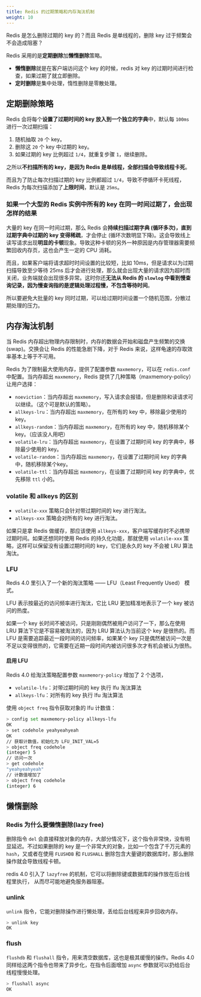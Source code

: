```yaml
---
title: Redis 的过期策略和内存淘汰机制
weight: 10
---
```


Redis 是怎么删除过期的 key 的？而且 Redis 是单线程的，删除 key 过于频繁会不会造成阻塞？

Redis 采用的是**定期删除**加**懒惰删除**策略。

- **懒惰删除**就是在客户端访问这个 key 的时候，redis 对 key 的过期时间进行检查，如果过期了就立即删除。
- **定时删除**是集中处理，惰性删除是零散处理。

## 定期删除策略

Redis 会将每个**设置了过期时间的 key 放入到一个独立的字典**中，默认每 `100ms` 进行一次过期扫描：

1. 随机抽取 `20` 个 key。
2. 删除这 `20` 个 key 中过期的 key。
3. 如果过期的 key 比例超过 `1/4`，就重复步骤 `1`，继续删除。

之所以**不扫描所有的 key，是因为 Redis 是单线程，全部扫描会导致线程卡死**。

而且为了防止每次扫描过期的 key 比例都超过 `1/4`，导致不停循环卡死线程，Redis 为每次扫描添加了**上限时间**，默认是 `25ms`。

### 如果一个大型的 Redis 实例中所有的 key 在同一时间过期了，会出现怎样的结果

大量的 key 在同一时间过期，那么 Redis 会**持续扫描过期字典 (循环多次)，直到过期字典中过期的 key 变得稀疏**，才会停止 (循环次数明显下降)。这会导致线上读写请求出现**明显的卡顿**现象。导致这种卡顿的另外一种原因是内存管理器需要频繁回收内存页，这也会产生一定的 CPU 消耗。

而且，如果客户端将请求超时时间设置的比较短，比如 10ms，但是请求以为过期扫描导致至少等待 25ms 后才会进行处理，那么就会出现大量的请求因为超时而关闭，业务端就会出现很多异常。这时你还**无法从 Redis 的 `slowlog` 中看到慢查询记录，因为慢查询指的是逻辑处理过程慢，不包含等待时间**。

所以要避免大批量的 key 同时过期，可以给过期时间设置一个随机范围，分散过期处理的压力。

## 内存淘汰机制

当 Redis 内存超出物理内存限制时，内存的数据会开始和磁盘产生频繁的交换 (swap)。交换会让 Redis 的性能急剧下降，对于 Redis 来说，这样龟速的存取效率基本上等于不可用。

Redis 为了限制最大使用内存，提供了配置参数 `maxmemory`，可以在 `redis.conf` 中配置。当内存超出 `maxmemory`，Redis 提供了几种策略（maxmemory-policy）让用户选择：

- `noeviction`：当内存超出 `maxmemory`，写入请求会报错，但是删除和读请求可以继续。（这个可是默认的策略）。
- `allkeys-lru`：当内存超出 `maxmemory`，在所有的 key 中，移除最少使用的 key。
- `allkeys-random`：当内存超出 `maxmemory`，在所有的 key 中，随机移除某个 key。（应该没人用吧）
- `volatile-lru`：当内存超出 `maxmemory`，在设置了过期时间 key 的字典中，移除最少使用的 key。
- `volatile-random`：当内存超出 `maxmemory`，在设置了过期时间 key 的字典中，随机移除某个key。
- `volatile-ttl`：当内存超出 `maxmemory`，在设置了过期时间 key 的字典中，优先移除 `ttl` 小的。

### volatile 和 allkeys 的区别

- `volatile-xxx` 策略只会针对带过期时间的 key 进行淘汰。
- `allkeys-xxx` 策略会对所有的 key 进行淘汰。

如果只是拿 Redis 做缓存，那应该使用 `allkeys-xxx`，客户端写缓存时不必携带过期时间。如果还想同时使用 Redis 的持久化功能，那就使用 `volatile-xxx` 策略，这样可以保留没有设置过期时间的 key，它们是永久的 key 不会被 LRU 算法淘汰。


### LFU

Redis 4.0 里引入了一个新的淘汰策略 —— LFU（Least Frequently Used） 模式。

LFU 表示按最近的访问频率进行淘汰，它比 LRU 更加精准地表示了一个 key 被访问的热度。

如果一个 key 长时间不被访问，只是刚刚偶然被用户访问了一下，那么在使用 LRU 算法下它是不容易被淘汰的，因为 LRU 算法认为当前这个 key 是很热的。而 LFU 是需要追踪最近一段时间的访问频率，如果某个 key 只是偶然被访问一次是不足以变得很热的，它需要在近期一段时间内被访问很多次才有机会被认为很热。

#### 启用 LFU

Redis 4.0 给淘汰策略配置参数 `maxmemory-policy` 增加了 2 个选项，

- `volatile-lfu`：对带过期时间的 key 执行 lfu 淘汰算法
- `allkeys-lfu`：对所有的 key 执行 lfu 淘汰算法

使用 `object freq` 指令获取对象的 lfu 计数值：

```sh
> config set maxmemory-policy allkeys-lfu
OK
> set codehole yeahyeahyeah
OK
// 获取计数值，初始化为 LFU_INIT_VAL=5
> object freq codehole
(integer) 5
// 访问一次
> get codehole
"yeahyeahyeah"
// 计数值增加了
> object freq codehole
(integer) 6
```

## 懒惰删除

### Redis 为什么要懒惰删除(lazy free)

删除指令 `del` 会直接释放对象的内存，大部分情况下，这个指令非常快，没有明显延迟。不过如果删除的 key 是一个非常大的对象，比如一个包含了千万元素的 `hash`，又或者在使用 `FLUSHDB` 和 `FLUSHALL` 删除包含大量键的数据库时，那么删除操作就会导致线程卡顿。

redis 4.0 引入了 `lazyfree` 的机制，它可以将删除键或数据库的操作放在后台线程里执行， 从而尽可能地避免服务器阻塞。

### unlink

`unlink` 指令，它能对删除操作进行懒处理，丢给后台线程来异步回收内存。

```sh
> unlink key
OK
```

### flush

`flushdb` 和 `flushall` 指令，用来清空数据库，这也是极其缓慢的操作。Redis 4.0 同样给这两个指令也带来了异步化，在指令后面增加 `async` 参数就可以扔给后台线程慢慢处理。

```sh
> flushall async
OK
```
